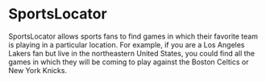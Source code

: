 # SportsLocator
SportsLocator allows sports fans to find games in which their favorite team is playing in a particular location. For example, if you are a Los Angeles Lakers fan but live in the northeastern United States, you could find all the games in which they will be coming to play against the Boston Celtics or New York Knicks. 
